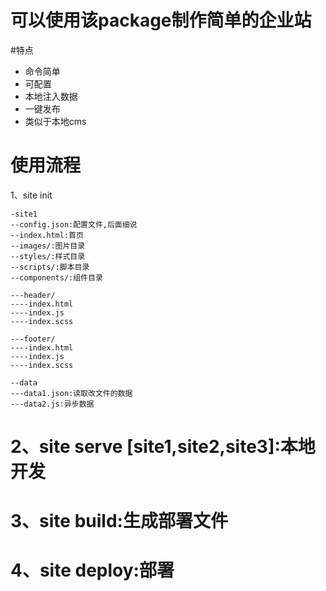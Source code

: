 # 可以使用该package制作简单的企业站

#特点
- 命令简单
- 可配置
- 本地注入数据
- 一键发布
- 类似于本地cms

# 使用流程
1、site init 
```
-site1
--config.json:配置文件,后面细说
--index.html:首页
--images/:图片目录
--styles/:样式目录
--scripts/:脚本目录
--components/:组件目录

---header/
----index.html
----index.js
----index.scss

---footer/
----index.html
----index.js
----index.scss

--data
---data1.json:读取改文件的数据
---data2.js:异步数据
```
# 2、site serve [site1,site2,site3]:本地开发
# 3、site build:生成部署文件
# 4、site deploy:部署